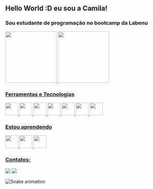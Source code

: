 ## Hello World :D eu sou a Camila!
### Sou estudante de programação no bootcamp da Labenu 

<div>
<a href="https://github.com/CamilaCoradi">
<img height="160em" src="https://github-readme-stats.vercel.app/api/top-langs/?username=CamilaCoradi&layout=compact&langs_count=7&theme=dracula"/>
<img height="160em" src="https://github-readme-stats.vercel.app/api?username=CamilaCoradi&show_icons=true&theme=dracula&include_all_commits=true&count_private=true"/>
</div>
         

### Ferramentas e Tecnologias 
<div> 
<img src="https://cdn.jsdelivr.net/gh/devicons/devicon/icons/javascript/javascript-original.svg" width="40" height="40"/> 
<img src="https://cdn.jsdelivr.net/gh/devicons/devicon/icons/react/react-original.svg" width="40" height="40"/>          
<img src="https://cdn.jsdelivr.net/gh/devicons/devicon/icons/css3/css3-original-wordmark.svg" width="40" height="40"/>          
<img src="https://cdn.jsdelivr.net/gh/devicons/devicon/icons/html5/html5-original-wordmark.svg" width="40" height="40" />
<img src="https://cdn.jsdelivr.net/gh/devicons/devicon/icons/materialui/materialui-original.svg" width="40" height="40" />
<img src="https://cdn.jsdelivr.net/gh/devicons/devicon/icons/github/github-original.svg" width="40" height="40"/>
<img src="https://cdn.jsdelivr.net/gh/devicons/devicon/icons/git/git-original.svg" width="40" height="40"/>
         
<div/>
         

### Estou aprendendo
<div>
 <img src="https://cdn.jsdelivr.net/gh/devicons/devicon/icons/typescript/typescript-original.svg" width="40" height="40" />     
 <img src="https://cdn.jsdelivr.net/gh/devicons/devicon/icons/nodejs/nodejs-original-wordmark.svg" width="40" height="40"/> 
 <img src="https://cdn.jsdelivr.net/gh/devicons/devicon/icons/mysql/mysql-original.svg" width="40" height="40" />
          
 <div/>
 
 ### Contatos:

<div>
<a href="https://www.linkedin.com/in/camila-coradi-garcia-leal-b2a49287/ target="_blank"><img src="https://img.shields.io/badge/-LinkedIn-%230077B5?style=for-the-badge&logo=linkedin&logoColor=white" target="_blank"></a> 
<a href="https://www.instagram.com/camila_coradi/" target="_blank"><img src="https://img.shields.io/badge/-Instagram-%23E4405F?style=for-the-badge&logo=instagram&logoColor=white" target="_blank"></a>
  
</div>

![Snake animation](https://github.com/CamilaCoradi/CamilaCoradi/blob/output/github-contribution-grid-snake.svg)
